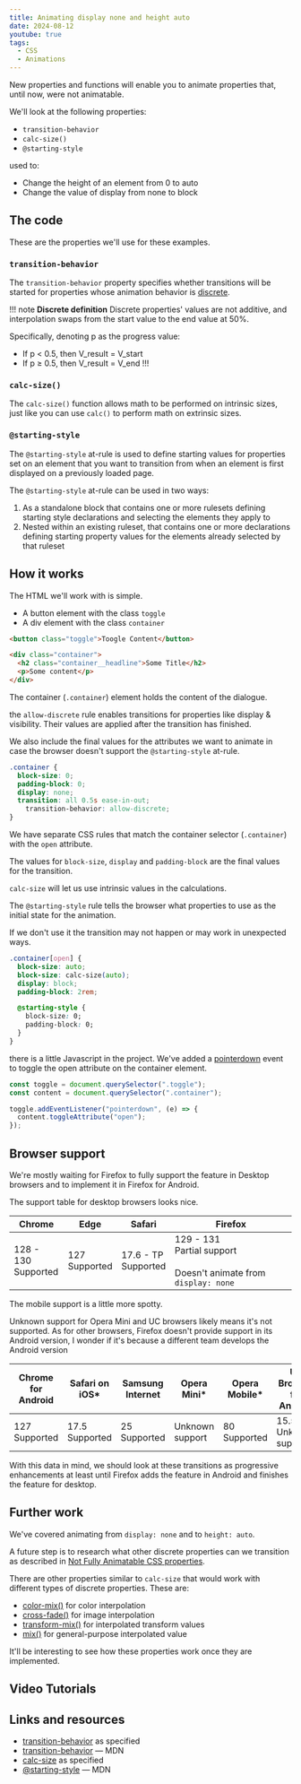 ```yaml
---
title: Animating display none and height auto
date: 2024-08-12
youtube: true
tags:
  - CSS
  - Animations
---
```


New properties and functions will enable you to animate properties that, until now, were not animatable.

We'll look at the following properties:

* `transition-behavior`
* `calc-size()`
* `@starting-style`

used to:

* Change the height of an element from 0 to auto
* Change the value of display from none to block

## The code

These are the properties we'll use for these examples.

### `transition-behavior`

The `transition-behavior` property specifies whether transitions will be started for properties whose animation behavior is [discrete](https://developer.mozilla.org/en-US/docs/Web/CSS/transition-behavior#examples).

!!! note **Discrete definition**
Discrete properties' values are not additive, and interpolation swaps from the start value to the end value at 50%.

Specifically, denoting p as the progress value:

* If p < 0.5, then V_result = V_start
* If p ≥ 0.5, then V_result = V_end
!!!

### `calc-size()`

The `calc-size()` function allows math to be performed on intrinsic sizes, just like you can use `calc()` to perform math on extrinsic sizes.

### `@starting-style`

The `@starting-style` at-rule is used to define starting values for properties set on an element that you want to transition from when an element is first displayed on a previously loaded page.

The `@starting-style` at-rule can be used in two ways:

1. As a standalone block that contains one or more rulesets defining starting style declarations and selecting the elements they apply to
2. Nested within an existing ruleset, that contains one or more declarations defining starting property values for the elements already selected by that ruleset

## How it works

The HTML we'll work with is simple.

* A button element with the class `toggle`
* A div element with the class `container`

```html
<button class="toggle">Toogle Content</button>

<div class="container">
  <h2 class="container__headline">Some Title</h2>
  <p>Some content</p>
</div>
```

The container (`.container`) element holds the content of the dialogue.

the `allow-discrete` rule enables transitions for properties like display & visibility. Their values are applied after the transition has finished.

We also include the final values for the attributes we want to animate in case the browser doesn't support the `@starting-style` at-rule.

```css
.container {
  block-size: 0;
  padding-block: 0;
  display: none;
  transition: all 0.5s ease-in-out;
	transition-behavior: allow-discrete;
}
```

We have separate CSS rules that match the container selector (`.container`) with the `open` attribute.

The values for `block-size`, `display` and `padding-block` are the final values for the transition.

`calc-size` will let us use intrinsic values in the calculations.

The `@starting-style` rule tells the browser what properties to use as the initial state for the animation.

If we don't use it the transition may not happen or may work in unexpected ways.

```css
.container[open] {
  block-size: auto;
  block-size: calc-size(auto);
  display: block;
  padding-block: 2rem;

  @starting-style {
    block-size: 0;
    padding-block: 0;
  }
}
```

there is a little Javascript in the project. We've added a [pointerdown](https://developer.mozilla.org/en-US/docs/Web/API/Element/pointerdown_event) event to toggle the open attribute on the container element.

```js
const toggle = document.querySelector(".toggle");
const content = document.querySelector(".container");

toggle.addEventListener("pointerdown", (e) => {
  content.toggleAttribute("open");
});
```

## Browser support

We're mostly waiting for Firefox to fully support the feature in Desktop browsers and to implement it in Firefox for Android.

The support table for desktop browsers looks nice.

| Chrome | Edge | Safari | Firefox |
| --- | --- | --- | --- |
|128 - 130<br>Supported | 127<br> Supported | 17.6 - TP<br>Supported | 129 - 131<br>Partial support<br><br>Doesn't animate from `display: none` |

The mobile support is a little more spotty.

Unknown support for Opera Mini and UC browsers likely means it's not supported. As for other browsers, Firefox doesn't provide support in its Android version, I wonder if it's because a different team develops the Android version

| Chrome for Android | Safari on iOS* | Samsung Internet | Opera Mini* | Opera Mobile* | UC Browser for Android | Android Browser* | Firefox for Android |
| --- | --- | --- | --- | --- | --- | --- | --- |
| 127<br>Supported | 17.5<br>Supported | 25<br>Supported | Unknown support | 80<br>Supported | 15.5<br>Unknown support | 127<br>Supported | 127<br>Not supported |

With this data in mind, we should look at these transitions as progressive enhancements at least until Firefox adds the feature in Android and finishes the feature for desktop.

## Further work

We've covered animating from `display: none` and to `height: auto`.

A future step is to research what other discrete properties can we transition as described in [Not Fully Animatable CSS properties](https://vallek.github.io/animatable-css/#not-full-anim).

There are other properties similar to `calc-size` that would work with different types of discrete properties. These are:

* [color-mix()](https://drafts.csswg.org/css-values-5/#color-mix) for color interpolation
* [cross-fade()](https://drafts.csswg.org/css-values-5/#cross-fade) for image interpolation
* [transform-mix()](https://drafts.csswg.org/css-values-5/#transform-mix) for interpolated transform values
* [mix()](https://drafts.csswg.org/css-values-5/#mix) for general-purpose interpolated value

It'll be interesting to see how these properties work once they are implemented.

## Video Tutorials

<lite-youtube videoid="1VsMKz4Zweg"></lite-youtube>

<lite-youtube videoid="4prVdA7_6u0"></lite-youtube>

## Links and resources

* [transition-behavior](https://drafts.csswg.org/css-transitions-2/#transition-behavior-property) as specified
* [transition-behavior](https://developer.mozilla.org/en-US/docs/Web/CSS/transition-behavior) &mdash; MDN
* [calc-size](https://drafts.csswg.org/css-values-5/#calc-size) as specified
* [@starting-style](https://developer.mozilla.org/en-US/docs/Web/CSS/@starting-style) &mdash; MDN

